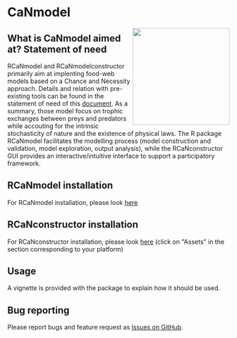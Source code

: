 # CaNmodel
<img src="RCaNmodel/man/figures/logo.png" align="right" width="220" />

## What is CaNmodel aimed at? Statement of need
RCaNmodel and RCaNmodelconstructor primarily aim at implenting food-web models based on a
Chance and Necessity approach. Details and relation with pre-existing tools can be found in 
the statement of need of this [document](paper/paper.md).
As a summary, those model focus on trophic exchanges between preys and predators while accouting
for the intrinsic stochasticity of nature and the existence of physical laws. The R package RCaNmodel 
facilitates the modelling process (model construction and validation, model exploration, output analysis),
while the RCaNconstructor GUI provides an interactive/intuitive interface to support 
a participatory framework.
 

## RCaNmodel installation
For RCaNmodel installation, please look [here](RCaNmodel/README.md)

## RCaNconstructor installation
For RCaNconstructor installation, please look [here](https://github.com/inrae/RCaNmodel/releases) (click on "Assets" in the section corresponding to your platform)

## Usage
A vignette is provided with the package to explain how it should be used.

## Bug reporting
Please report bugs and feature request as [Issues on GitHub](https://github.com/inrae/RCaNmodel/issues).



